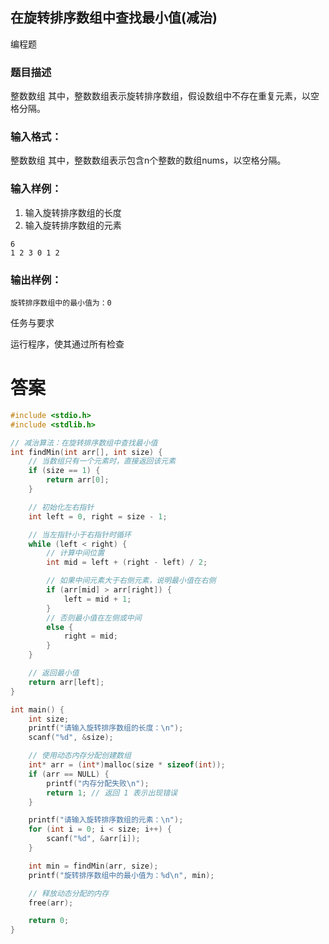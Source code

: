 ## 在旋转排序数组中查找最小值(减治)

编程题

### 题目描述

整数数组
其中，整数数组表示旋转排序数组，假设数组中不存在重复元素，以空格分隔。

### 输入格式：

整数数组
其中，整数数组表示包含n个整数的数组nums，以空格分隔。

### 输入样例：

1. 输入旋转排序数组的长度
2. 输入旋转排序数组的元素

```
6
1 2 3 0 1 2
```

### 输出样例：

```
旋转排序数组中的最小值为：0
```

任务与要求

运行程序，使其通过所有检查

# 答案
```c
#include <stdio.h>
#include <stdlib.h>

// 减治算法：在旋转排序数组中查找最小值
int findMin(int arr[], int size) {
    // 当数组只有一个元素时，直接返回该元素
    if (size == 1) {
        return arr[0];
    }

    // 初始化左右指针
    int left = 0, right = size - 1;

    // 当左指针小于右指针时循环
    while (left < right) {
        // 计算中间位置
        int mid = left + (right - left) / 2;

        // 如果中间元素大于右侧元素，说明最小值在右侧
        if (arr[mid] > arr[right]) {
            left = mid + 1;
        }
        // 否则最小值在左侧或中间
        else {
            right = mid;
        }
    }

    // 返回最小值
    return arr[left];
}

int main() {
    int size;
    printf("请输入旋转排序数组的长度：\n");
    scanf("%d", &size);

    // 使用动态内存分配创建数组
    int* arr = (int*)malloc(size * sizeof(int));
    if (arr == NULL) {
        printf("内存分配失败\n");
        return 1; // 返回 1 表示出现错误
    }

    printf("请输入旋转排序数组的元素：\n");
    for (int i = 0; i < size; i++) {
        scanf("%d", &arr[i]);
    }

    int min = findMin(arr, size);
    printf("旋转排序数组中的最小值为：%d\n", min);

    // 释放动态分配的内存
    free(arr);

    return 0;
}
```